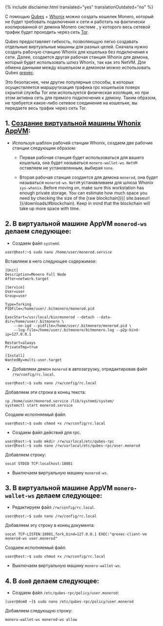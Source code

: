{% include disclaimer.html translated="yes" translationOutdated="no" %}

С помощью [Qubes](https://qubes-os.org) + [Whonix](https://whonix.org) можно создать кошелек Monero, который не будет требовать подключения к сети и работать на фактически изолированной от демона Monero системе , у которого весь сетевой трафик будет проходить через сеть [Tor](https://torproject.org).

Qubes предоставляет гибкость, позволяющую легко создавать отдельные виртуальные машины для разных целей. Сначала нужно создать рабочую станцию Whonix для кошелька без подключения к сети. Далее, создается другая рабочая станция Whonix для демона, который будет использовать шлюз Whonix, так как это NetVM. Для обмена данными между кошельком и демоном можно использовать Qubes [qrexec](https://www.qubes-os.org/doc/qrexec3/).

Это безопаснее, чем другие популярные способы, в которых осуществляется маршрутизация трафика rpc кошельков поверх скрытой службы Tor или используется физическая изоляция, но при этом активна сеть для прямого подключения к демону. Таким образом, не требуется какое-либо сетевое соединение на кошельке, вы передаете весь трафик через сеть Tor.


## 1. [Создание виртуальной машины Whonix AppVM](https://www.whonix.org/wiki/Qubes/Install):

+ Используя шаблон рабочей станции Whonix, создаем две рабочие станции следующим образом:

  - Первая рабочая станция будет использоваться для вашего кошелька, она будет называться `monero-wallet-ws`. `NetVM` оставляем не установленным, выбирая `none`.

  - Вторая рабочая станция создается для демона `monerod`, она будет называться `monerod-ws`. `NetVM` устанавливаем для шлюза Whonix `sys-whonix`. Before moving on, make sure this workstation has enough private storage. You can estimate how much space you need by checking the size of the [raw blockchain]({{ site.baseurl }}/downloads/#blockchain). Keep in mind that the blockchain will take up more space with time.

## 2. В виртуальной машине AppVM `monerod-ws` делаем следующее:

+ Создаем файл `systemd`.

```
user@host:~$ sudo nano /home/user/monerod.service
```

Вставляем в него следующее содержимое:

```
[Unit]
Description=Monero Full Node
After=network.target

[Service]
User=user
Group=user

Type=forking
PIDFile=/home/user/.bitmonero/monerod.pid

ExecStart=/usr/local/bin/monerod --detach --data-dir=/home/user/.bitmonero \
    --no-igd --pidfile=/home/user/.bitmonero/monerod.pid \
    --log-file=/home/user/.bitmonero/bitmonero.log --p2p-bind-ip=127.0.0.1

Restart=always
PrivateTmp=true

[Install]
WantedBy=multi-user.target
```

+ Добавляем демон `monerod` в автозагрузку, отредактировав файл `/rw/config/rc.local`.

```
user@host:~$ sudo nano /rw/config/rc.local
```

Добавляем эти строки в конец текста:

```
cp /home/user/monerod.service /lib/systemd/system/
systemctl start monerod.service
```

Создаем исполняемый файл.

```
user@host:~$ sudo chmod +x /rw/config/rc.local
```

+ Создаем файл действий для rpc.

```
user@host:~$ sudo mkdir /rw/usrlocal/etc/qubes-rpc
user@host:~$ sudo nano /rw/usrlocal/etc/qubes-rpc/user.monerod
```

Добавляем строку:

```
socat STDIO TCP:localhost:18081
```

+ Выключаем виртуальную машину `monerod-ws`.

## 3. В виртуальной машине AppVM `monero-wallet-ws` делаем следующее:

+ Редактируем файл `/rw/config/rc.local`.

```
user@host:~$ sudo nano /rw/config/rc.local
```

Добавляем эту строку в конец документа:

```
socat TCP-LISTEN:18081,fork,bind=127.0.0.1 EXEC:"qrexec-client-vm monerod-ws user.monerod"
```

Создаем исполняемый файл.

```
user@host:~$ sudo chmod +x /rw/config/rc.local
```

+ Выключаем виртуальную машину `monero-wallet-ws`.

## 4. В `dom0` делаем следующее:

+ Создаем файл `/etc/qubes-rpc/policy/user.monerod`:

```
[user@dom0 ~]$ sudo nano /etc/qubes-rpc/policy/user.monerod
```

Добавляем следующую строку:

```
monero-wallet-ws monerod-ws allow
```
